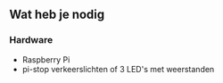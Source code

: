 ## Wat heb je nodig

### Hardware

- Raspberry Pi
- pi-stop verkeerslichten of 3 LED's met weerstanden